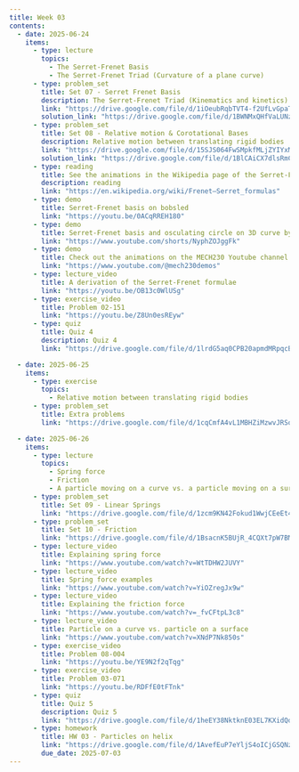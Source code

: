 ```yaml
---
title: Week 03
contents:
  - date: 2025-06-24
    items:
      - type: lecture
        topics:
          - The Serret-Frenet Basis
          - The Serret-Frenet Triad (Curvature of a plane curve)
      - type: problem_set
        title: Set 07 - Serret Frenet Basis
        description: The Serret-Frenet Triad (Kinematics and kinetics)
        link: "https://drive.google.com/file/d/1iOeubRqbTVT4-f2UfLvGpaTstqDTWOOK/view?usp=drivesdk"
        solution_link: "https://drive.google.com/file/d/1BWNMxQHfVaLUNzRl8FeL_tBdh-oRRylH/view?usp=sharing" 
      - type: problem_set
        title: Set 08 - Relative motion & Corotational Bases
        description: Relative motion between translating rigid bodies
        link: "https://drive.google.com/file/d/15SJS064FwSMpkfMLjZYIYxMUW1tPyOWy/view?usp=drivesdk"
        solution_link: "https://drive.google.com/file/d/1BlCAiCX7dlsRmCrrkPLRZvsnO6j08q93/view?usp=sharing"
      - type: reading
        title: See the animations in the Wikipedia page of the Serret-Frenet basis
        description: reading
        link: "https://en.wikipedia.org/wiki/Frenet–Serret_formulas"
      - type: demo
        title: Serret-Frenet basis on bobsled
        link: "https://youtu.be/0ACqRREH180"
      - type: demo
        title: Serret-Frenet basis and osculating circle on 3D curve by Troy Henderson
        link: "https://www.youtube.com/shorts/NyphZOJggFk"
      - type: demo
        title: Check out the animations on the MECH230 Youtube channel
        link: "https://www.youtube.com/@mech230demos"
      - type: lecture_video
        title: A derivation of the Serret-Frenet formulae
        link: "https://youtu.be/OB13c0WlUSg"
      - type: exercise_video
        title: Problem 02-151
        link: "https://youtu.be/Z8Un0esREyw"
      - type: quiz
        title: Quiz 4
        description: Quiz 4
        link: "https://drive.google.com/file/d/1lrdG5aq0CPB20apmdMRpqcBzMDbk13CW/view?usp=share_link"

  - date: 2025-06-25
    items:
      - type: exercise
        topics:
          - Relative motion between translating rigid bodies
      - type: problem_set
        title: Extra problems
        link: "https://drive.google.com/file/d/1cqCmfA4vL1MBHZiMzwvJRSov3JMWXm2w/view?usp=sharing"

  - date: 2025-06-26
    items:
      - type: lecture
        topics:
          - Spring force
          - Friction
          - A particle moving on a curve vs. a particle moving on a surface
      - type: problem_set
        title: Set 09 - Linear Springs
        link: "https://drive.google.com/file/d/1zcm9KN42Fokud1WwjCEeEt4B-KT5stpI/view?usp=drivesdk"
      - type: problem_set
        title: Set 10 - Friction
        link: "https://drive.google.com/file/d/1BsacnK5BUjR_4CQXt7pW7BM2vrtYed5p/view?usp=drivesdk"
      - type: lecture_video
        title: Explaining spring force
        link: "https://www.youtube.com/watch?v=WtTDHW2JUVY"
      - type: lecture_video
        title: Spring force examples
        link: "https://www.youtube.com/watch?v=YiOZregJx9w"
      - type: lecture_video
        title: Explaining the friction force
        link: "https://www.youtube.com/watch?v=_fvCFtpL3c8"
      - type: lecture_video
        title: Particle on a curve vs. particle on a surface
        link: "https://www.youtube.com/watch?v=XNdP7Nk850s"
      - type: exercise_video
        title: Problem 08-004
        link: "https://youtu.be/YE9N2f2qTqg"
      - type: exercise_video
        title: Problem 03-071
        link: "https://youtu.be/RDFfE0tFTnk"
      - type: quiz
        title: Quiz 5
        description: Quiz 5
        link: "https://drive.google.com/file/d/1heEY38NktknE03EL7KXidQqaBeqfXaVj/view?usp=share_link"
      - type: homework
        title: HW 03 - Particles on helix
        link: "https://drive.google.com/file/d/1AvefEuP7eYljS4oICjGSQNzPmrZSSOdd/view?usp=share_link"
        due_date: 2025-07-03
---
```

